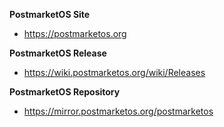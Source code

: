 
<b>PostmarketOS Site</b>
- https://postmarketos.org

<b>PostmarketOS Release</b>
- https://wiki.postmarketos.org/wiki/Releases

<b>PostmarketOS Repository</b>
- https://mirror.postmarketos.org/postmarketos
